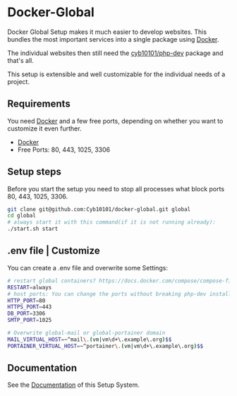 # Docker-Global

Docker Global Setup makes it much easier to develop websites. This bundles the most important services into a single package using [Docker](https://docker.com).

The individual websites then still need the [cyb10101/php-dev](https://github.com/Cyb10101/php-dev) package and that's all.

This setup is extensible and well customizable for the individual needs of a project.

## Requirements

You need [Docker](https://docker.com) and a few free ports, depending on whether you want to customize it even further.

* [Docker](https://docker.com)
* Free Ports: 80, 443, 1025, 3306

## Setup steps

Before you start the setup you need to stop all processes what block ports 80, 443, 1025, 3306.

```bash
git clone git@github.com:Cyb10101/docker-global.git global
cd global
# always start it with this command(if it is not running already):
./start.sh start
```

## .env file | Customize

You can create a .env file and overwrite some Settings:

```bash
# restart global containers? https://docs.docker.com/compose/compose-file/#restart
RESTART=always
# host ports: You can change the ports without breaking php-dev installations. (maybe if you change 80 or 443)
HTTP_PORT=80
HTTPS_PORT=443
DB_PORT=3306
SMTP_PORT=1025

# Overwrite global-mail or global-portainer domain
MAIL_VIRTUAL_HOST=~^mail\.(vm|vm\d+\.example\.org)$$
PORTAINER_VIRTUAL_HOST=~^portainer\.(vm|vm\d+\.example\.org)$$
```

## Documentation

See the [Documentation](docs/index.md) of this Setup System.

